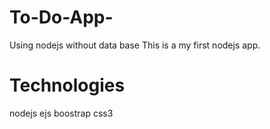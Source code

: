 # To-Do-App-
Using nodejs without data base
This is a my first nodejs app.

# Technologies 
nodejs
ejs
boostrap
css3
